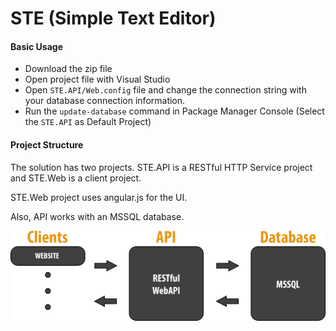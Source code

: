 # STE (Simple Text Editor)
<h4>Basic Usage</h4>
<ul>
  <li>Download the zip file</li>
  <li>Open project file with Visual Studio</li>
  <li>Open <code>STE.API/Web.config</code> file and change the connection string with your database connection information.</li>
  <li>Run the <code>update-database</code> command in Package Manager Console (Select the <code>STE.API</code> as Default Project)</li>
</ul>
<h4>Project Structure</h4>
<p>The solution has two projects. STE.API is a RESTful HTTP Service project and STE.Web is a client project.</p>
<p>STE.Web project uses angular.js for the UI.</p>
<p>Also, API works with an MSSQL database.</p>
<img src="https://raw.githubusercontent.com/LKBox/STE/master/STE.Web/content/structure.png"/>
